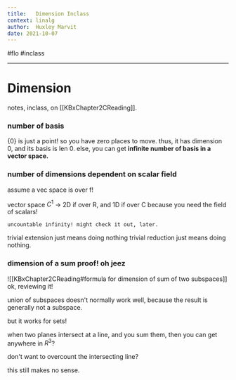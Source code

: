 ```yaml
---
title:   Dimension Inclass
context: linalg
author:  Huxley Marvit
date: 2021-10-07
---
```


#flo  #inclass 

***

# Dimension

notes, inclass, on [[KBxChapter2CReading]].

### number of basis

{0} is just a point! so you have zero places to move.
thus, it has dimension 0, and its basis is len 0. 
 else, you can get **infinite number of basis in a vector space.**
 

### number of dimensions dependent on scalar field

 assume a vec space is over f!
 
vector space $C^1$ -> 2D if over R, and 1D if over C
because you need the field of scalars!


```ad-note
uncountable infinity! might check it out, later.
```

trivial extension just means doing nothing
trivial reduction just means doing nothing.

### dimension of a sum proof! oh jeez

![[KBxChapter2CReading#formula for dimension of sum of two subspaces]]
ok, reviewing it!

union of subspaces doesn't normally work well, because the result is generally not a subspace.

but it works for sets!

when two planes intersect at a line, and you sum them, then you can get anywhere in $R^3$?

don't want to overcount the intersecting line?

this still makes no sense.




























